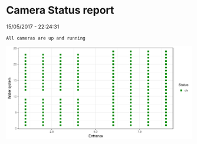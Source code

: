 Camera Status report
================
15/05/2017 - 22:24:31

    All cameras are up and running

![](camreport_files/figure-markdown_github/unnamed-chunk-2-1.png)
